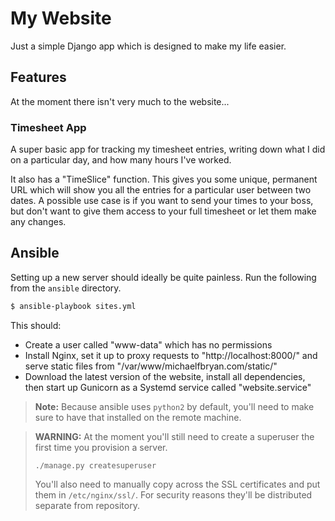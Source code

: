 # My Website

Just a simple Django app which is designed to make my life easier.


## Features

At the moment there isn't very much to the website...


### Timesheet App

A super basic app for tracking my timesheet entries, writing down what I did on
a particular day, and how many hours I've worked.

It also has a "TimeSlice" function. This gives you some unique, permanent URL
which will show you all the entries for a particular user between two dates.
A possible use case is if you want to send your times to your boss, but don't
want to give them access to your full timesheet or let them make any changes.


## Ansible

Setting up a new server should ideally be quite painless. Run the following
from the `ansible` directory.

```bash
$ ansible-playbook sites.yml
```

This should:
- Create a user called "www-data" which has no permissions
- Install Nginx, set it up to proxy requests to "http://localhost:8000/" and
    serve static files from "/var/www/michaelfbryan.com/static/"
- Download the latest version of the website, install all dependencies, then
    start up Gunicorn as a Systemd service called "website.service"

> **Note:** Because ansible uses `python2` by default, you'll need to make sure
> to have that installed on the remote machine.

> **WARNING:** At the moment you'll still need to create a superuser the first
> time you provision a server.
>
> ```
> ./manage.py createsuperuser
> ```
>
> You'll also need to manually copy across the SSL certificates and put them in
> `/etc/nginx/ssl/`. For security reasons they'll be distributed separate from
> repository.


[drf]: http://www.django-rest-framework.org/
